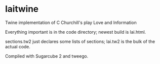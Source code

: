 # laitwine
Twine implementation of C Churchill's play Love and Information

Everything important is in the code directory; newest build is lai.html.

sections.tw2 just declares some lists of sections; lai.tw2 is the bulk of the actual code.

Compiled with Sugarcube 2 and tweego.
